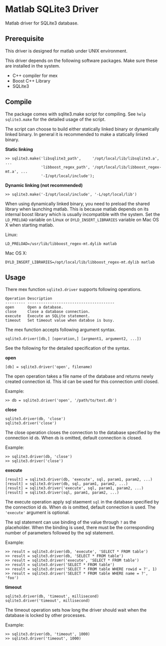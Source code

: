 Matlab SQLite3 Driver
=====================

Matlab driver for SQLite3 database.

Prerequisite
------------

This driver is designed for matlab under UNIX environment.

This driver depends on the following software packages. Make sure these are
installed in the system.

 * C++ compiler for mex
 * Boost C++ Library
 * SQLite3


Compile
-------

The package comes with sqlite3.make script for compiling. See
`help sqlite3.make` for the detailed usage of the script.

The script can choose to build either statically linked binary or dynamically
linked binary. In general it is recommended to make a statically linked binary.

__Static linking__

    >> sqlite3.make('libsqlite3_path',     '/opt/local/lib/libsqlite3.a', ...
                    'libboost_regex_path', '/opt/local/lib/libboost_regex-mt.a', ...
                    '-I/opt/local/include');

__Dynamic linking (not recommended)__

    >> sqlite3.make('-I/opt/local/include', '-L/opt/local/lib')

When using dynamically linked binary, you need to preload the shared library
when launching matlab. This is because matlab depends on its internal boost
library which is usually incompatible with the system. Set the `LD_PRELOAD`
variable on Linux or `DYLD_INSERT_LIBRARIES` variable on Mac OS X when starting
matlab.

Linux:

    LD_PRELOAD=/usr/lib/libboost_regex-mt.dylib matlab

Mac OS X:

    DYLD_INSERT_LIBRARIES=/opt/local/lib/libboost_regex-mt.dylib matlab

Usage
-----

There mex function `sqlite3.driver` supports following operations.

    Operation Description
    --------- ---------------------------------------
    open      Open a database.
    close     Close a database connection.
    execute   Execute an SQLite statement.
    timeout   Set timeout value when databse is busy.

The mex function accepts following argument syntax.

    sqlite3.driver([db,] [operation,] [argment1, argument2, ...])

See the following for the detailed specification of the syntax.

__open__

    [db] = sqlite3.driver('open', filename)

The open operation takes a file name of the database and returns newly created
connection id. This id can be used for this connection until closed.

Example:

    >> db = sqlite3.driver('open', '/path/to/test.db')


__close__

    sqlite3.driver(db, 'close')
    sqlite3.driver('close')

The close operation closes the connection to the database specified by the
connection id `db`. When `db` is omitted, default connection is closed.

Example:

    >> sqlite3.driver(db, 'close')
    >> sqlite3.driver('close')

__execute__

    [result] = sqlite3.driver(db, 'execute', sql, param1, param2, ...)
    [result] = sqlite3.driver(db, sql, param1, param2, ...)
    [result] = sqlite3.driver('execute', sql, param1, param2, ...)
    [result] = sqlite3.driver(sql, param1, param2, ...)

The execute operation apply sql staement `sql` in the database specified by
the connection id `db`. When `db` is omitted, default connection is used.
The `'execute'` argument is optional.

The sql statement can use binding of the value through `?` as the placeholder.
When the binding is used, there must be the corresponding number of parameters
followed by the sql statement.

Example:

    >> result = sqlite3.driver(db, 'execute', 'SELECT * FROM table')
    >> result = sqlite3.driver(db, 'SELECT * FROM table')
    >> result = sqlite3.driver('execute', 'SELECT * FROM table')
    >> result = sqlite3.driver('SELECT * FROM table')
    >> result = sqlite3.driver('SELECT * FROM table WHERE rowid = ?', 1)
    >> result = sqlite3.driver('SELECT * FROM table WHERE name = ?', 'foo')

__timeout__

    sqlite3.driver(db, 'timeout', millisecond)
    sqlite3.driver('timeout', millisecond)

The timeout operation sets how long the driver should wait when the database
is locked by other processes.

Example:

    >> sqlite3.driver(db, 'timeout', 1000)
    >> sqlite3.driver('timeout', 1000)

